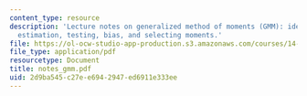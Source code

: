 ```yaml
---
content_type: resource
description: 'Lecture notes on generalized method of moments (GMM): identification,
  estimation, testing, bias, and selecting moments.'
file: https://ol-ocw-studio-app-production.s3.amazonaws.com/courses/14-385-nonlinear-econometric-analysis-fall-2007/2d9ba545c27ee6942947ed6911e333ee_notes_gmm.pdf
file_type: application/pdf
resourcetype: Document
title: notes_gmm.pdf
uid: 2d9ba545-c27e-e694-2947-ed6911e333ee
---
```

